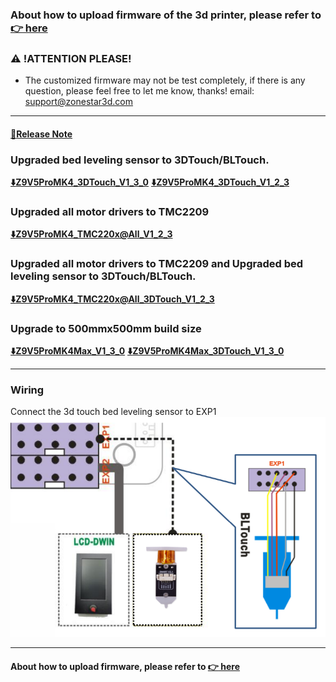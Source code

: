 ### About how to upload firmware of the 3d printer, please refer to [:point_right: here](https://github.com/ZONESTAR3D/Firmware/tree/master/Z9/Z9V5/bin#how-to-upload-firmware-to-z9v5pro)

### :warning: !ATTENTION PLEASE!
- The customized firmware may not be test completely, if there is any question, please feel free to let me know, thanks! email: support@zonestar3d.com

-----
#### [:book:Release Note](https://github.com/ZONESTAR3D/Firmware/tree/master/Z9/Z9V5/bin/Z9V5Pro-MK4\beta)

### Upgraded bed leveling sensor to 3DTouch/BLTouch.
**[:arrow_down:Z9V5ProMK4_3DTouch_V1_3_0](./Z9V5ProMK4_3DTouch_V1_3_0.zip)**
**[:arrow_down:Z9V5ProMK4_3DTouch_V1_2_3](./Z9V5ProMK4_3DTouch_V1_2_3.zip)**
### Upgraded all motor drivers to TMC2209
**[:arrow_down:Z9V5ProMK4_TMC220x@All_V1_2_3](./Z9V5ProMK4_TMC220x@All_V1_2_3.zip)**
### Upgraded all motor drivers to TMC2209 and Upgraded bed leveling sensor to 3DTouch/BLTouch.
**[:arrow_down:Z9V5ProMK4_TMC220x@All_3DTouch_V1_2_3 ](./Z9V5ProMK4_TMC220x@All_3DTouch_V1_2_3.zip)**
### Upgrade to 500mmx500mm build size 
**[:arrow_down:Z9V5ProMK4Max_V1_3_0](./Z9V5ProMK4Max_V1_3_0.zip)**
**[:arrow_down:Z9V5ProMK4Max_3DTouch_V1_3_0](./Z9V5ProMK4Max_3DTouch_V1_3_0.zip)**

-----
### Wiring
Connect the 3d touch bed leveling sensor to EXP1  
![](Wiring_3DTouch.png)

-----
#### About how to upload firmware, please refer to [:point_right: here](https://github.com/ZONESTAR3D/Firmware/tree/master/Z9/Z9V5/bin#how-to-upload-firmware-to-z9v5pro)